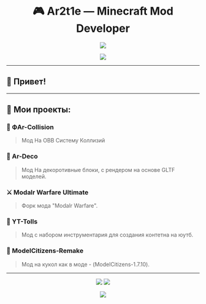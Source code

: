 <h1 align="center">🎮 Ar2t1e — Minecraft Mod Developer</h1>
<p align="center">
  <img src="https://capsule-render.vercel.app/api?type=waving&color=0:00ffcc,100:3366ff&height=200&section=header&text=Дрбро%20Пожаловать%20В%20Ад!&fontSize=40&fontColor=ffffff" />
</p>

<p align="center">
  <a href="https://github.com/Ar2t1e">
    <img src="https://img.shields.io/badge/Minecraft%20Modder-%2300d26a.svg?style=for-the-badge&logo=java&logoColor=white"/>
  </a>
  
</p>

---

## 👋 Привет!

---

## 🚧 Мои проекты:

### 👾 ФAr-Collision
> Мод На OBB Систему Коллизий 

### 🔮 Ar-Deco
> Мод На декоротивные блоки, с рендером на основе GLTF моделей.

### ⚔️ Modalr Warfare Ultimate
> Форк мода "Modalr Warfare".

### 🌿 YT-Tolls
> Мод с набором инструментария для создания контетна на юутб.

### 🤺 ModelCitizens-Remake
> Мод на кукол как в моде - (ModelCitizens-1.7.10).

---

<p align="center">
  <img src="https://github-readme-stats.vercel.app/api?username=Ar2t1e&show_icons=true&theme=tokyonight&hide_border=true&count_private=true" />
  <img src="https://github-readme-stats.vercel.app/api/top-langs/?username=Ar2t1e&layout=compact&theme=tokyonight&hide_border=true" />
</p>

<p align="center">
  <img src="https://capsule-render.vercel.app/api?type=waving&color=0:3366ff,100:00ffcc&height=120&section=footer"/>
</p>
